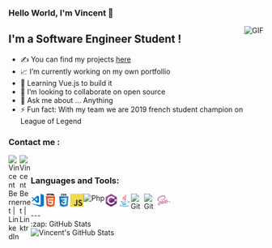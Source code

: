 ### Hello World, I'm Vincent 👋

 <img align="right" alt="GIF" src="https://miro.medium.com/max/2400/1*CgjvOHqRTMXw2i8m7Mdo0w.gif" height="400" />


## I'm a Software Engineer Student !
- ✍ You can find my projects [here]
- 📈 I’m currently working on my own portfollio
- 🌱 Learning Vue.js to build it 
- 👯 I’m looking to collaborate on open source
- 💬 Ask me about ... Anything
- ⚡ Fun fact: With my team we are 2019 french student champion on League of Legend


### Contact me :
[<img align="left" alt="Vincent Bernet | LinkedIn" width="22px" src="https://cdn.jsdelivr.net/npm/simple-icons@v4/icons/linkedin.svg" />][linkedin]
[<img align="left" alt="Vincent Bernet | Linktr" width="22px" src="https://img.icons8.com/color/48/000000/linktree.svg"/>][linktr]

<br />


### Languages and Tools:

[<img align="left" alt="Visual Studio Code" width="26px" src="https://raw.githubusercontent.com/github/explore/80688e429a7d4ef2fca1e82350fe8e3517d3494d/topics/visual-studio-code/visual-studio-code.png" />][Temporary]
[<img align="left" alt="HTML5" width="26px" src="https://raw.githubusercontent.com/github/explore/80688e429a7d4ef2fca1e82350fe8e3517d3494d/topics/html/html.png" />][Temporary]
[<img align="left" alt="CSS3" width="26px" src="https://raw.githubusercontent.com/github/explore/80688e429a7d4ef2fca1e82350fe8e3517d3494d/topics/css/css.png" />][Temporary]
[<img align="left" alt="JavaScript" width="26px" src="https://raw.githubusercontent.com/github/explore/80688e429a7d4ef2fca1e82350fe8e3517d3494d/topics/javascript/javascript.png" />][Temporary]

[<img align="left" alt="Php" src="https://seeklogo.com/images/P/php-logo-ADE513E748-seeklogo.com.png">][Temporary]
[<img align="left" alt="C#" width="26px" src="https://raw.githubusercontent.com/devicons/devicon/master/icons/csharp/csharp-original.svg" />][Temporary]
[<img align ="left" alt="Java" width="26px" src="https://raw.githubusercontent.com/devicons/devicon/master/icons/java/java-original.svg" />][Temporary]
[<img align ="left" alt="Git" width="26px" src="https://www.vectorlogo.zone/logos/git-scm/git-scm-icon.svg" />][Temporary]
[<img align ="left" alt="Git" width="26px" src="https://simpleicons.org/icons/github.svg" />][Temporary]
[<img align ="left" alt="Sass" width="26px" src="https://raw.githubusercontent.com/devicons/devicon/master/icons/sass/sass-original.svg" />][Temporary]


<br />
<br />
---

<detail>
  <summary>:zap: GitHub Stats</summary>

  <img align="left" alt="Vincent's GitHub Stats" src="https://github-readme-stats.vercel.app/api?username=VincentBernet&show_icons=true&hide_border=true&theme=merko" />

</detail>



[Temporary]: https://github.com/VincentBernet
[here]: https://github.com/VincentBernet?tab=repositories
[linktr]: https://linktr.ee/VincentBernet
[linkedin]: https://www.linkedin.com/in/vincent-bernet-028a64193/
